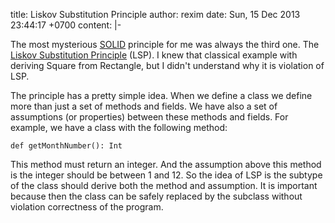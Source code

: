 title: Liskov Substitution Principle
author: rexim
date: Sun, 15 Dec 2013 23:44:17 +0700
content: |-

  The most mysterious [SOLID](http://en.wikipedia.org/wiki/SOLID)
  principle for me was always the third one. The
  [Liskov Substitution Principle](http://en.wikipedia.org/wiki/Liskov_substitution_principle)
  (LSP). I knew that classical example with deriving Square from
  Rectangle, but I didn't understand why it is violation of LSP.

  The principle has a pretty simple idea. When we define a class we
  define more than just a set of methods and fields. We have also a
  set of assumptions (or properties) between these methods and
  fields. For example, we have a class with the following method:

  <pre><code>def getMonthNumber(): Int</code></pre>

  This method must return an integer. And the assumption above this
  method is the integer should be between 1 and 12. So the idea of LSP
  is the subtype of the class should derive both the method and
  assumption. It is important because then the class can be safely
  replaced by the subclass without violation correctness of the
  program.
